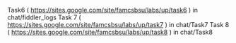 Task6 
( https://sites.google.com/site/famcsbsu/labs/up/task6 ) in chat/fiddler_logs
Task 7 
( https://sites.google.com/site/famcsbsu/labs/up/task7 ) in chat/Task7
Task 8 
( https://sites.google.com/site/famcsbsu/labs/up/task8 ) in chat/Task8
